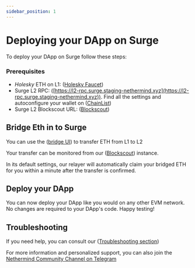 ```yaml
---
sidebar_position: 1
---
```


# Deploying your DApp on Surge

To deploy your DApp on Surge follow these steps:

### Prerequisites

- *Holesky* ETH on L1: ([Holesky Faucet](https://cloud.google.com/application/web3/faucet/ethereum/holesky))
- Surge L2 RPC: ([https://l2-rpc.surge.staging-nethermind.xyz](https://l2-rpc.surge.staging-nethermind.xyz)). Find all the settings and autoconfigure your wallet on ([ChainList](https://chainlist.org/chain/763374))
- Surge L2 Blockscout URL: ([Blockscout](https://explorer.holesky.surge.wtf/))

## Bridge Eth in to Surge

You can use the ([bridge UI](https://bridge.holesky.surge.wtf)) to transfer ETH from L1 to L2

Your transfer can be monitored from our ([Blockscout](https://explorer.holesky.surge.wtf/)) instance.

In its default settings, our relayer will automatically claim your bridged ETH for you within a minute after the transfer is confirmed.

## Deploy your DApp

You can now deploy your DApp like you would on any other EVM network. No changes are required to your DApp's code.
Happy testing!

## Troubleshooting

If you need help, you can consult our ([Troubleshooting section](docs/Troubleshooting/index.mdx))

For more information and personalized support, you can also join the [Nethermind Community Channel on Telegram](https://t.me/nethermind_community)